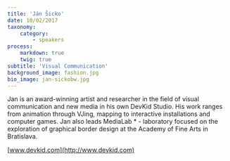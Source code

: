 ```yaml
---
title: 'Ján Šicko'
date: 10/02/2017
taxonomy:
    category:
        - speakers
process:
    markdown: true
    twig: true
subtitle: 'Visual Communication'
background_image: fashion.jpg
bio_image: jan-sickobw.jpg
---
```


Jan is an award-winning artist and researcher in the field of visual communication and new media in his own DevKid Studio. His work ranges from animation through VJing, mapping to interactive installations and computer games. Jan also leads MediaLab * -  laboratory focused on the exploration of graphical border design at the Academy of Fine Arts in 
Bratislava. 

[www.devkid.com](http://www.devkid.com)